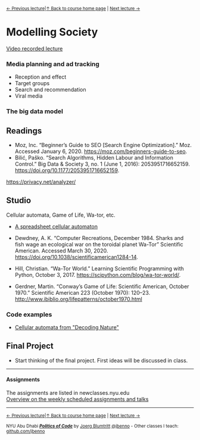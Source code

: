 <sup>[&larr; Previous lecture](/files/08.md)|[&uarr; Back to course home page](/README.md) | [Next lecture &rarr;](/files/10.md)</sup>  

# Modelling Society
[Video recorded lecture](https://youtu.be/yfZdD9rXkbY)

### Media planning and ad tracking
- Reception and effect
- Target groups
- Search and recommendation
- Viral media

### The big data model

## Readings
- Moz, Inc. “Beginner’s Guide to SEO [Search Engine Optimization].” Moz. Accessed January 6, 2020. https://moz.com/beginners-guide-to-seo.
- Bilić, Paško. “Search Algorithms, Hidden Labour and Information Control.” Big Data & Society 3, no. 1 (June 1, 2016): 2053951716652159. https://doi.org/10.1177/2053951716652159.

https://privacy.net/analyzer/

## Studio
Cellular automata, Game of Life, Wa-tor, etc.  

- [A spreadsheet cellular automaton](https://docs.google.com/spreadsheets/d/16cXxcIMm4QZfOd4sysiY2l6kyIhhuKfZoKNbCqOvzaI/edit?usp=sharing)


- Dewdney, A. K. “Computer Recreations, December 1984. Sharks and fish wage an ecological war on the toroidal planet Wa-Tor” Scientific American. Accessed March 30, 2020. https://doi.org/10.1038/scientificamerican1284-14.
- Hill, Christian. “Wa-Tor World.” Learning Scientific Programming with Python, October 3, 2017. https://scipython.com/blog/wa-tor-world/.
- Gerdner, Martin. “Conway’s Game of Life: Scientific American, October 1970.” Scientific American 223 (October 1970): 120–23. http://www.ibiblio.org/lifepatterns/october1970.html  

### Code examples
- [Cellular automata from "Decoding Nature"](https://github.com/jbenno/nyuad_decoding_nature/wiki/08#code-examples)


## Final Project
- Start thinking of the final project. First ideas will be discussed in class.

***

#### Assignments
The assignments are listed in newclasses.nyu.edu  
[Overview on the weekly scheduled assignments and talks](https://docs.google.com/spreadsheets/d/15ZQVsHbdcMrUzVLIkae5IOQ4I0IY2HdLl63t61t5VSo/edit?usp=sharing)  


***
<sup>[&larr; Previous lecture](/files/08.md)|[&uarr; Back to course home page](/README.md) | [Next lecture &rarr;](/files/10.md)</sup>  
  
<sup>NYU Abu Dhabi ***[Politics of Code](/README.md)*** by [Joerg Blumtritt](https://jbenno.net) [@jbenno](https://twitter.com/jbenno) - Other classes I teach: [github.com/jbenno](https://github.com/jbenno/teaching/blob/master/README.md)</sup>
